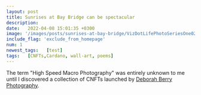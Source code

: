 ```yaml
---
layout: post
title: Sunrises at Bay Bridge can be spectacular 
description: 
date:   2022-04-08 15:01:35 +0300
image: '/images/posts/sunrises-at-bay-bridge/VizDotLifePhotoSeriesOne029_resized_25.jpg'
include_flag: 'exclude_from_homepage'
num: 1
newest_tags:   [test]
tags:   [CNFTs,Cardano, wall-art, poems]
---
```


The term "High Speed Macro Photography" was entirely unknown to me until I discovered a collection of CNFTs launched by [Deborah Berry Photography](https://www.deborahberryphotography.com/). 
